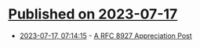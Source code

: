 # [Published on 2023-07-17](index.md)

* [2023-07-17, 07:14:15](https://lobste.rs/s/vxjy1e/rfc_8927_appreciation_post) - [A RFC 8927 Appreciation Post](https://hire.jonasgalvez.com.br/2023/jul/17/a-rfc-8927-appreciation-post/)
